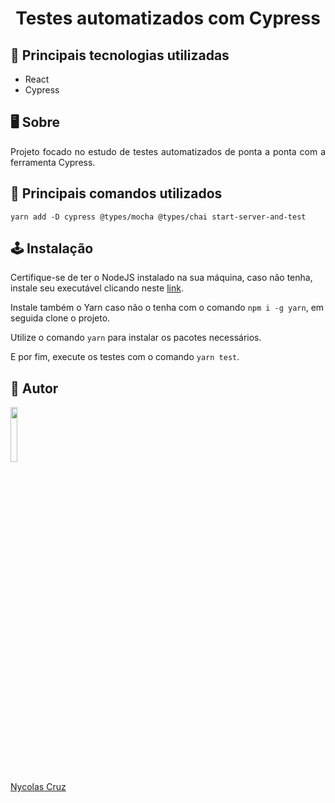 <h1 align="center">Testes automatizados com Cypress</h1>

## 🚀 Principais tecnologias utilizadas

- React
- Cypress

## 🖥️ Sobre

<p align="justify">Projeto focado no estudo de testes automatizados de ponta a ponta com a ferramenta Cypress.</p>

## 🔧 Principais comandos utilizados

```
yarn add -D cypress @types/mocha @types/chai start-server-and-test
```

## 🕹️ Instalação

Certifique-se de ter o NodeJS instalado na sua máquina, caso não tenha, instale seu executável clicando neste <a href="https://nodejs.org/pt-br/download/">link</a>.

Instale também o Yarn caso não o tenha com o comando `npm i -g yarn`, em seguida clone o projeto.

Utilize o comando `yarn` para instalar os pacotes necessários.

E por fim, execute os testes com o comando `yarn test`.

## 🐧 Autor

<a href="https://github.com/NycolasCruz">
    <img src="https://github.com/NycolasCruz.png"  width="15%">
    <p>Nycolas Cruz</p>
</a>

